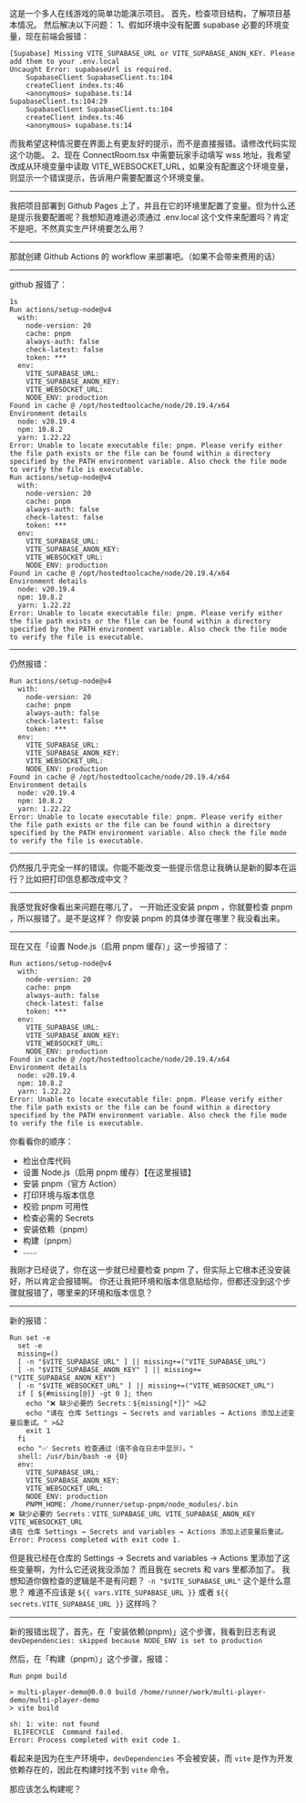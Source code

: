 这是一个多人在线游戏的简单功能演示项目。
首先，检查项目结构，了解项目基本情况。
然后解决以下问题：
1、假如环境中没有配置 supabase 必要的环境变量，现在前端会报错：
```
[Supabase] Missing VITE_SUPABASE_URL or VITE_SUPABASE_ANON_KEY. Please add them to your .env.local
Uncaught Error: supabaseUrl is required.
    SupabaseClient SupabaseClient.ts:104
    createClient index.ts:46
    <anonymous> supabase.ts:14
SupabaseClient.ts:104:29
    SupabaseClient SupabaseClient.ts:104
    createClient index.ts:46
    <anonymous> supabase.ts:14
```
而我希望这种情况要在界面上有更友好的提示，而不是直接报错。请修改代码实现这个功能。
2、现在 ConnectRoom.tsx 中需要玩家手动填写 wss 地址，我希望改成从环境变量中读取 VITE_WEBSOCKET_URL，如果没有配置这个环境变量，则显示一个错误提示，告诉用户需要配置这个环境变量。

---

我把项目部署到 Github Pages 上了，并且在它的环境里配置了变量。但为什么还是提示我要配置呢？我想知道难道必须通过 .env.local 这个文件来配置吗？肯定不是吧，不然真实生产环境要怎么用？

---

那就创建 Github Actions 的 workflow 来部署吧。（如果不会带来费用的话）

---

github 报错了：
```
1s
Run actions/setup-node@v4
  with:
    node-version: 20
    cache: pnpm
    always-auth: false
    check-latest: false
    token: ***
  env:
    VITE_SUPABASE_URL: 
    VITE_SUPABASE_ANON_KEY: 
    VITE_WEBSOCKET_URL: 
    NODE_ENV: production
Found in cache @ /opt/hostedtoolcache/node/20.19.4/x64
Environment details
  node: v20.19.4
  npm: 10.8.2
  yarn: 1.22.22
Error: Unable to locate executable file: pnpm. Please verify either the file path exists or the file can be found within a directory specified by the PATH environment variable. Also check the file mode to verify the file is executable.
Run actions/setup-node@v4
  with:
    node-version: 20
    cache: pnpm
    always-auth: false
    check-latest: false
    token: ***
  env:
    VITE_SUPABASE_URL: 
    VITE_SUPABASE_ANON_KEY: 
    VITE_WEBSOCKET_URL: 
    NODE_ENV: production
Found in cache @ /opt/hostedtoolcache/node/20.19.4/x64
Environment details
  node: v20.19.4
  npm: 10.8.2
  yarn: 1.22.22
Error: Unable to locate executable file: pnpm. Please verify either the file path exists or the file can be found within a directory specified by the PATH environment variable. Also check the file mode to verify the file is executable.
```

---

仍然报错：

```
Run actions/setup-node@v4
  with:
    node-version: 20
    cache: pnpm
    always-auth: false
    check-latest: false
    token: ***
  env:
    VITE_SUPABASE_URL: 
    VITE_SUPABASE_ANON_KEY: 
    VITE_WEBSOCKET_URL: 
    NODE_ENV: production
Found in cache @ /opt/hostedtoolcache/node/20.19.4/x64
Environment details
  node: v20.19.4
  npm: 10.8.2
  yarn: 1.22.22
Error: Unable to locate executable file: pnpm. Please verify either the file path exists or the file can be found within a directory specified by the PATH environment variable. Also check the file mode to verify the file is executable.
```

---

仍然报几乎完全一样的错误。你能不能改变一些提示信息让我确认是新的脚本在运行？比如把打印信息都改成中文？

---

我感觉我好像看出来问题在哪儿了，
一开始还没安装 pnpm ，你就要检查 pnpm ，所以报错了。是不是这样？
你安装 pnpm 的具体步骤在哪里？我没看出来。

---

现在又在「设置 Node.js（启用 pnpm 缓存）」这一步报错了：

```
Run actions/setup-node@v4
  with:
    node-version: 20
    cache: pnpm
    always-auth: false
    check-latest: false
    token: ***
  env:
    VITE_SUPABASE_URL: 
    VITE_SUPABASE_ANON_KEY: 
    VITE_WEBSOCKET_URL: 
    NODE_ENV: production
Found in cache @ /opt/hostedtoolcache/node/20.19.4/x64
Environment details
  node: v20.19.4
  npm: 10.8.2
  yarn: 1.22.22
Error: Unable to locate executable file: pnpm. Please verify either the file path exists or the file can be found within a directory specified by the PATH environment variable. Also check the file mode to verify the file is executable.
```

你看看你的顺序：
- 检出仓库代码
- 设置 Node.js（启用 pnpm 缓存）【在这里报错】
- 安装 pnpm（官方 Action）
- 打印环境与版本信息
- 校验 pnpm 可用性
- 检查必需的 Secrets
- 安装依赖（pnpm）
- 构建（pnpm）
- ……

我刚才已经说了，你在这一步就已经要检查 pnpm 了，但实际上它根本还没安装好，所以肯定会报错啊。
你还让我把环境和版本信息贴给你，但都还没到这个步骤就报错了，哪里来的环境和版本信息？

---

新的报错：

```
Run set -e
  set -e
  missing=()
  [ -n "$VITE_SUPABASE_URL" ] || missing+=("VITE_SUPABASE_URL")
  [ -n "$VITE_SUPABASE_ANON_KEY" ] || missing+=("VITE_SUPABASE_ANON_KEY")
  [ -n "$VITE_WEBSOCKET_URL" ] || missing+=("VITE_WEBSOCKET_URL")
  if [ ${#missing[@]} -gt 0 ]; then
    echo "❌ 缺少必要的 Secrets：${missing[*]}" >&2
    echo "请在 仓库 Settings → Secrets and variables → Actions 添加上述变量后重试。" >&2
    exit 1
  fi
  echo "✅ Secrets 检查通过（值不会在日志中显示）。"
  shell: /usr/bin/bash -e {0}
  env:
    VITE_SUPABASE_URL: 
    VITE_SUPABASE_ANON_KEY: 
    VITE_WEBSOCKET_URL: 
    NODE_ENV: production
    PNPM_HOME: /home/runner/setup-pnpm/node_modules/.bin
❌ 缺少必要的 Secrets：VITE_SUPABASE_URL VITE_SUPABASE_ANON_KEY VITE_WEBSOCKET_URL
请在 仓库 Settings → Secrets and variables → Actions 添加上述变量后重试。
Error: Process completed with exit code 1.
```

但是我已经在仓库的 Settings → Secrets and variables → Actions 里添加了这些变量啊，为什么它还说我没添加？
而且我在 secrets 和 vars 里都添加了。
我想知道你做检查的逻辑是不是有问题？
`-n "$VITE_SUPABASE_URL"` 这个是什么意思？
难道不应该是 `${{ vars.VITE_SUPABASE_URL }}` 或者 `${{ secrets.VITE_SUPABASE_URL }}` 这样吗？

---

新的报错出现了，首先，在「安装依赖(pnpm)」这个步骤，我看到日志有说 `devDependencies: skipped because NODE_ENV is set to production`

然后，在「构建（pnpm）」这个步骤，报错：

```
Run pnpm build

> multi-player-demo@0.0.0 build /home/runner/work/multi-player-demo/multi-player-demo
> vite build

sh: 1: vite: not found
 ELIFECYCLE  Command failed.
Error: Process completed with exit code 1.
```

看起来是因为在生产环境中，`devDependencies` 不会被安装，而 `vite` 是作为开发依赖存在的，因此在构建时找不到 `vite` 命令。

那应该怎么构建呢？





